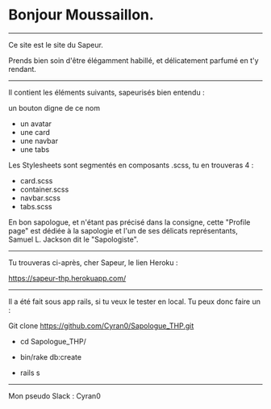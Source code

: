 # Bonjour Moussaillon.

-------------------------------------------------------------------------------
Ce site est le site du Sapeur.

Prends bien soin d'être élégamment habillé, et délicatement parfumé en t'y rendant.

-------------------------------------------------------------------------------

Il contient les éléments suivants, sapeurisés bien entendu :

un bouton digne de ce nom
- un avatar
- une card
- une navbar
- une tabs

Les Stylesheets sont segmentés en composants .scss, tu en trouveras 4 :
- card.scss
- container.scss
- navbar.scss
- tabs.scss

En bon sapologue, et n'étant pas précisé dans la consigne, cette "Profile page" est dédiée à la sapologie et l'un de ses délicats représentants, Samuel L. Jackson dit le "Sapologiste".

-------------------------------------------------------------------------------

Tu trouveras ci-après, cher Sapeur, le lien Heroku :

https://sapeur-thp.herokuapp.com/

-------------------------------------------------------------------------------

Il a été fait sous app rails, si tu veux le tester en local. Tu peux donc faire un :

Git clone https://github.com/Cyran0/Sapologue_THP.git

- cd Sapologue_THP/

- bin/rake db:create

- rails s

-------------------------------------------------------------------------------

Mon pseudo Slack : Cyran0

